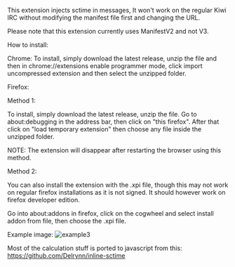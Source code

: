 This extension injects sctime in messages, It won't work on the regular Kiwi IRC without modifying the manifest file first and changing the URL.

Please note that this extension currently uses ManifestV2 and not V3.

How to install:

Chrome:
To install, simply download the latest release, unzip the file and then in chrome://extensions enable programmer mode, click import uncompressed extension and then select the unzipped folder.

Firefox:

Method 1:

To install, simply download the latest release, unzip the file. Go to about:debugging in the address bar, then click on "this firefox". After that click on "load temporary extension" then choose any file inside the unzipped folder.

NOTE: The extension will disappear after restarting the browser using this method.

Method 2:

You can also install the extension with the .xpi file, though this may not work on regular firefox installations as it is not signed. It should however work on firefox developer edition.

Go into about:addons in firefox, click on the cogwheel and select install addon from file, then choose the .xpi file.


Example image:
![example3](https://user-images.githubusercontent.com/66059104/210634984-cfb3b8f5-482a-4119-8955-32c4fff5499b.PNG)


Most of the calculation stuff is ported to javascript from this: https://github.com/Delrynn/inline-sctime
